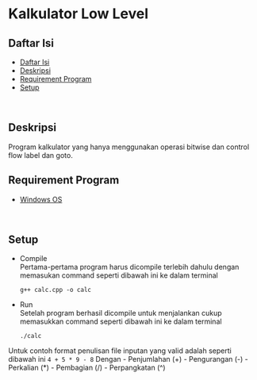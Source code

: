 # Kalkulator Low Level

## Daftar Isi
  - [Daftar Isi](#daftar-isi)
  - [Deskripsi](#deskripsi)
  - [Requirement Program](#requirement-program)
  - [Setup](#setup)
<br>

## Deskripsi
Program kalkulator yang hanya menggunakan operasi bitwise dan control flow label dan goto.
<br>

## Requirement Program
- [Windows OS](https://en.wikipedia.org/wiki/Microsoft_Windows) 
<br>

## Setup
- Compile <br>
    Pertama-pertama program harus dicompile terlebih dahulu dengan memasukan command seperti dibawah ini ke dalam terminal 
    
    ```
    g++ calc.cpp -o calc
    ```

- Run <br>
Setelah program berhasil dicompile untuk menjalankan cukup memasukkan command seperti dibawah ini ke dalam terminal
    ```
    ./calc
    ``` 
Untuk contoh format penulisan file inputan yang valid adalah seperti dibawah ini
    ```
      4 + 5 * 9 - 8
    ```
Dengan
    - Penjumlahan (+)
    - Pengurangan (-)
    - Perkalian (*)
    - Pembagian (/)
    - Perpangkatan (^)